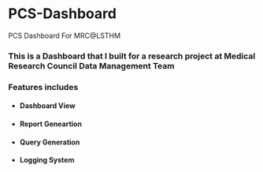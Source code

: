 # PCS-Dashboard
PCS Dashboard For MRC@LSTHM

### This is a Dashboard that I built for a research project at Medical Research Council Data Management Team
### Features includes

- #### Dashboard View

- #### Report Geneartion

- #### Query Generation

- #### Logging System


